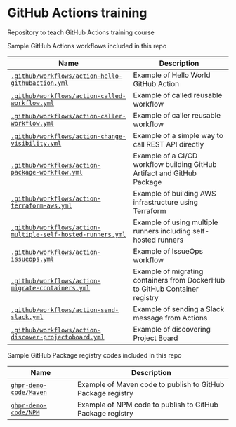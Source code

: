 # GitHub Actions training

Repository to teach GitHub Actions training course

Sample GitHub Actions workflows included in this repo

| Name | Description |
| ---- | ----------- |
| [`.github/workflows/action-hello-githubaction.yml`](/.github/workflows/action-cithubaction.yml) | Example of Hello World GitHub Action |
| [`.github/workflows/action-called-workflow.yml`](/.github/workflows/action-called-workflow.yml) | Example of called reusable workflow |
| [`.github/workflows/action-caller-workflow.yml`](/.github/workflows/action-caller-workflow.yml) | Example of caller reusable workflow |
| [`.github/workflows/action-change-visibility.yml`](/.github/workflows/action-change-visibility.yml) | Example of a simple way to call REST API directly |
| [`.github/workflows/action-package-workflow.yml`](/.github/workflows/action-package-workflow.yml) | Example of a CI/CD workflow building GitHub Artifact and GitHub Package |
| [`.github/workflows/action-terraform-aws.yml`](/.github/workflows/action-terraform-aws.yml) | Example of building AWS infrastructure using Terraform |
| [`.github/workflows/action-multiple-self-hosted-runners.yml`](/.github/workflows/action-multiple-self-hosted-runners.yml) | Example of using multiple runners including self-hosted runners |
| [`.github/workflows/action-issueops.yml`](/.github/workflows/action-issueops.yml) | Example of IssueOps workflow |
| [`.github/workflows/action-migrate-containers.yml`](/.github/workflows/action-migrate-containers.yml) | Example of migrating containers from DockerHub to GitHub Container registry |
| [`.github/workflows/action-send-slack.yml`](/.github/workflows/action-send-slack.yml) | Example of sending a Slack message from Actions |
| [`.github/workflows/action-discover-projectoboard.yml`](/.github/workflows/action-discover-projectoboard.yml) | Example of discovering Project Board |

Sample GitHub Package registry codes included in this repo

| Name | Description |
| ---- | ----------- |
| [`ghpr-demo-code/Maven`](/ghpr-demo-code/Maven) | Example of Maven code to publish to GitHub Package registry |
| [`ghpr-demo-code/NPM`](/ghpr-demo-code/NPM) | Example of NPM code to publish to GitHub Package registry |
